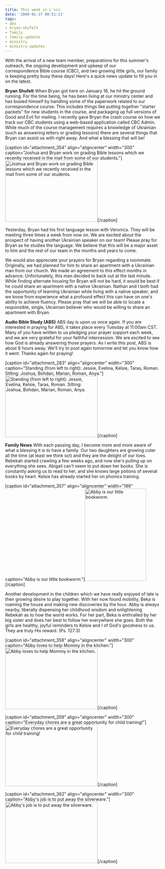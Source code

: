 ```yaml
---
title: This week in L'viv
date: '2009-01-27 08:51:21'
tags:
- abs
- bryan-shufelt
- family
- family-updates
- ministry
- ministry-updates
---
```


With the arrival of a new team member, preparations for this summer's outreach, the ongoing development and upkeep of our correspondence Bible course (CBC), and two growing little girls, our family is keeping pretty busy these days! Here's a quick news update to fill you in on the latest.

<strong>Bryan Shufelt</strong>
When Bryan got here on January 16, he hit the ground running. For the time being, he has been living at our ministry center and has busied himself by handling some of the paperwork related to our correspondence course. This includes things like putting together "starter packets" for new students in the course, and packaging up full versions of Good and Evil for mailing. I recently gave Bryan the crash course on how we track our CBC students using a web-based application called CBC Admin. While much of the course management requires a knowledge of Ukrainian (such as answering letters or grading lessons) there are several things that Bryan can assist us with right away. And what a blessing that will be!

[caption id="attachment_354" align="aligncenter" width="300" caption="Joshua and Bryan work on grading Bible lessons which we recently received in the mail from some of our students."]<a href="https://s3.amazonaws.com/content.ofreport.com/2009/01/dsc_4742.jpg"><img class="size-medium wp-image-354" title="Of Macs and Men" src="https://s3.amazonaws.com/content.ofreport.com/2009/01/dsc_4742-300x199.jpg" alt="Joshua and Bryan work on grading Bible lessons which we recently received in the mail from some of our students." width="300" height="199" /></a>[/caption]

<!--more-->Yesterday, Bryan had his first language lesson with Veronica. They will be meeting three times a week from now on. We are excited about the prospect of having another Ukrainian speaker on our team! Please pray for Bryan as he studies the language. We believe that this will be a major asset to him and the rest of our team in the months and years to come.

We would also appreciate your prayers for Bryan regarding a roommate. Originally, we had planned for him to share an apartment with a Ukrainian man from our church. We made an agreement to this effect months in advance. Unfortunately, this man decided to back out at the last minute. While finding alternate housing for Bryan will not be hard, it would be best if he could share an apartment with a native Ukrainian. Nathan and I both had the opportunity of learning Ukrainian while living with a native speaker, and we know from experience what a profound effect this can have on one's ability to achieve fluency. Please pray that we will be able to locate a responsible, single, Ukrainian believer who would be willing to share an apartment with Bryan.

<strong>Audio Bible Study (ABS)</strong>
<span style="font-weight: normal;">ABS day is upon us once again. If you are interested in praying for ABS, it takes place every Tuesday at 11:00am CST. Many of you have written to us pledging your prayer support each week, and we are very grateful for your faithful intercession. We are excited to see how God is already answering those prayers. As I write this post, ABS is about 8 hours away. We'll try to post again tomorrow and let you know how it went. Thanks again for praying!</span>

[caption id="attachment_283" align="aligncenter" width="300" caption="Standing (from left to right): Jessie, Evelina, Kelsie, Taras, Roman. Sitting: Joshua, Bohdan, Marian, Roman, Anya."]<a href="https://s3.amazonaws.com/content.ofreport.com/2009/01/abs-jan13-20093.jpg"><img class="size-medium wp-image-283" title="abs-jan13-20093" src="https://s3.amazonaws.com/content.ofreport.com/2009/01/abs-jan13-20093-300x199.jpg" alt="Standing (from left to right): Jessie, Evelina, Kelsie, Taras, Roman. Sitting: Joshua, Bohdan, Marian, Roman, Anya." width="300" height="199" /></a>[/caption]

<strong>Family News</strong>
With each passing day, I become more and more aware of what a blessing it is to have a family. Our two daughters are growing cuter all the time (at least we think so!) and they are the delight of our lives. Rebekah started crawling a few weeks ago, and now she's pulling up on everything she sees. Abigail can't seem to put down her books. She is constantly asking us to read to her, and she knows large potions of several books by heart. Kelsie has already started her on phonics training.

[caption id="attachment_357" align="aligncenter" width="199" caption="Abby is our little bookworm."]<a href="https://s3.amazonaws.com/content.ofreport.com/2009/01/dsc_4428.jpg"><img class="size-medium wp-image-357" title="dsc_4428" src="https://s3.amazonaws.com/content.ofreport.com/2009/01/dsc_4428-199x300.jpg" alt="Abby is our little bookworm." width="199" height="300" /></a>[/caption]

Another development in the children which we have really enjoyed of late is their growing desire to play together. With her now found mobility, Beka is roaming the house and making new discoveries by the hour. Abby is always nearby, liberally dispensing her childhood wisdom and enlightening Rebekah as to how the world works. For her part, Beka is enthralled by her big sister and does her best to follow her everywhere she goes. Both the girls are healthy, joyful reminders to Kelsie and I of God's goodness to us. They are truly His reward. (Ps. 127:3)

[caption id="attachment_358" align="aligncenter" width="300" caption="Abby loves to help Mommy in the kitchen."]<a href="https://s3.amazonaws.com/content.ofreport.com/2009/01/dsc_4513.jpg"><img class="size-medium wp-image-358" title="dsc_4513" src="https://s3.amazonaws.com/content.ofreport.com/2009/01/dsc_4513-300x199.jpg" alt="Abby loves to help Mommy in the kitchen." width="300" height="199" /></a>[/caption]

[caption id="attachment_359" align="aligncenter" width="300" caption="Everyday chores are a great opportunity for child training!"]<a href="https://s3.amazonaws.com/content.ofreport.com/2009/01/dsc_4505.jpg"><img class="size-medium wp-image-359" title="dsc_4505" src="https://s3.amazonaws.com/content.ofreport.com/2009/01/dsc_4505-300x199.jpg" alt="Everyday chores are a great opportunity for child training!" width="300" height="199" /></a>[/caption]

[caption id="attachment_362" align="aligncenter" width="300" caption="Abby&#39;s job is to put away the silverware."]<a href="https://s3.amazonaws.com/content.ofreport.com/2009/01/dsc_4575.jpg"><img class="size-medium wp-image-362" title="dsc_4575" src="https://s3.amazonaws.com/content.ofreport.com/2009/01/dsc_4575-300x199.jpg" alt="Abby's job is to put away the silverware." width="300" height="199" /></a>[/caption]
